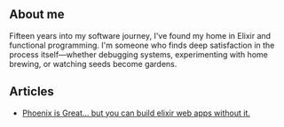 ## About me
Fifteen years into my software journey, I've found my home in Elixir and functional programming. I'm someone who finds deep satisfaction in the process itself—whether debugging systems, experimenting with home brewing, or watching seeds become gardens.

## Articles
 - [Phoenix is Great... but you can build elixir web apps without it.](/you-dont-need-phoenix)
